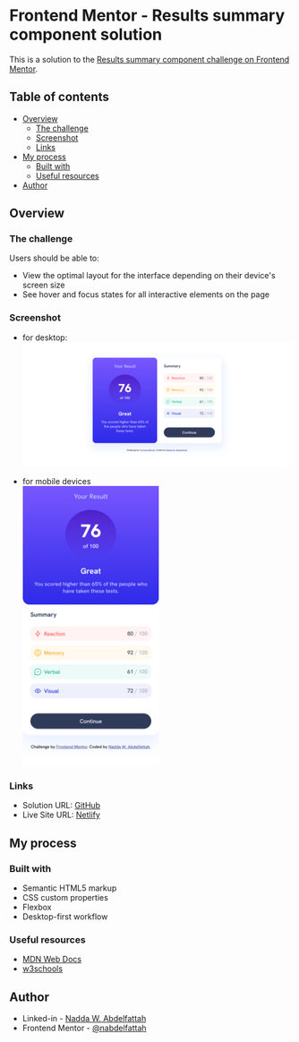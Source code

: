 # Frontend Mentor - Results summary component solution

This is a solution to the [Results summary component challenge on Frontend Mentor](https://www.frontendmentor.io/challenges/results-summary-component-CE_K6s0maV).

## Table of contents

- [Overview](#overview)
  - [The challenge](#the-challenge)
  - [Screenshot](#screenshot)
  - [Links](#links)
- [My process](#my-process)
  - [Built with](#built-with)
  - [Useful resources](#useful-resources)
- [Author](#author)

## Overview

### The challenge

Users should be able to:

- View the optimal layout for the interface depending on their device's screen size
- See hover and focus states for all interactive elements on the page

### Screenshot

- for desktop:
  ![result summary component screenshot](./screenshot.png)

- for mobile devices
  <br><img src="./screenshot-mobile.png" alt="result summary component screenshot" height="500"/>

### Links

- Solution URL: [GitHub](https://github.com/nabdelfattah/frontend-mentor/tree/result-summary-component)
- Live Site URL: [Netlify](https://results-summary-component-258.netlify.app/)

## My process

### Built with

- Semantic HTML5 markup
- CSS custom properties
- Flexbox
- Desktop-first workflow

### Useful resources

- [MDN Web Docs](https://developer.mozilla.org/)
- [w3schools](https://www.w3schools.com/)

## Author

- Linked-in - [Nadda W. Abdelfattah](https://www.linkedin.com/in/nadda-w-abdelfattah/)
- Frontend Mentor - [@nabdelfattah](https://www.frontendmentor.io/profile/nabdelfattah)
